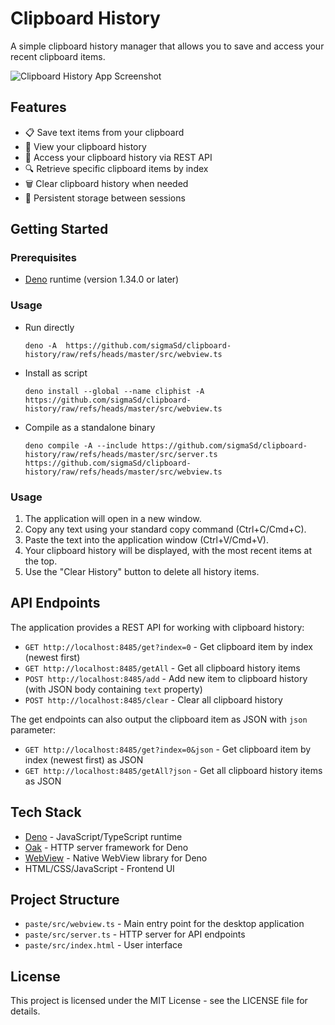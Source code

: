 # Clipboard History

A simple clipboard history manager that allows you to save and access your recent clipboard items.

![Clipboard History App Screenshot](https://via.placeholder.com/800x450?text=Clipboard+History+App)

## Features

- 📋 Save text items from your clipboard
- 📜 View your clipboard history
- 🔄 Access your clipboard history via REST API
- 🔍 Retrieve specific clipboard items by index
- 🗑️ Clear clipboard history when needed
- 💾 Persistent storage between sessions

## Getting Started

### Prerequisites

- [Deno](https://deno.com/) runtime (version 1.34.0 or later)

### Usage

- Run directly
   ```
   deno -A  https://github.com/sigmaSd/clipboard-history/raw/refs/heads/master/src/webview.ts
   ```

- Install as script
   ```
   deno install --global --name cliphist -A  https://github.com/sigmaSd/clipboard-history/raw/refs/heads/master/src/webview.ts
   ```

- Compile as a standalone binary
   ```
   deno compile -A --include https://github.com/sigmaSd/clipboard-history/raw/refs/heads/master/src/server.ts  https://github.com/sigmaSd/clipboard-history/raw/refs/heads/master/src/webview.ts
   ```

### Usage

1. The application will open in a new window.
2. Copy any text using your standard copy command (Ctrl+C/Cmd+C).
3. Paste the text into the application window (Ctrl+V/Cmd+V).
4. Your clipboard history will be displayed, with the most recent items at the top.
5. Use the "Clear History" button to delete all history items.

## API Endpoints

The application provides a REST API for working with clipboard history:

- `GET http://localhost:8485/get?index=0` - Get clipboard item by index (newest first)
- `GET http://localhost:8485/getAll` - Get all clipboard history items
- `POST http://localhost:8485/add` - Add new item to clipboard history (with JSON body containing `text` property)
- `POST http://localhost:8485/clear` - Clear all clipboard history

The get endpoints can also output the clipboard item as JSON with `json` parameter:

- `GET http://localhost:8485/get?index=0&json` - Get clipboard item by index (newest first) as JSON
- `GET http://localhost:8485/getAll?json` - Get all clipboard history items as JSON

## Tech Stack

- [Deno](https://deno.com/) - JavaScript/TypeScript runtime
- [Oak](https://jsr.io/@oak/oak) - HTTP server framework for Deno
- [WebView](https://jsr.io/@webview/webview) - Native WebView library for Deno
- HTML/CSS/JavaScript - Frontend UI

## Project Structure

- `paste/src/webview.ts` - Main entry point for the desktop application
- `paste/src/server.ts` - HTTP server for API endpoints
- `paste/src/index.html` - User interface

## License

This project is licensed under the MIT License - see the LICENSE file for details.
